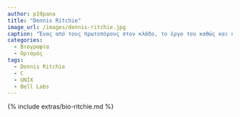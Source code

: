 ```yaml
---
author: p19pana
title: "Dennis Ritchie"
image_url: /images/dennis-ritchie.jpg
caption: "Ένας από τους πρωτοπόρους στον κλάδο, το έργο του καθώς και η συνεισφορά του πάνω στις θεμελιώδεις καινοτομίες της πληροφορικής, καθιέρωσε τον 'dmr' ως "Τον πατέρα των συστημάτων unix". "
categories:
  - Βιογραφία 
  - Ορισμός 
tags:
  - Dennis Ritchie
  - C
  - UNIX
  - Bell Labs
---
```


{% include extras/bio-ritchie.md %}

